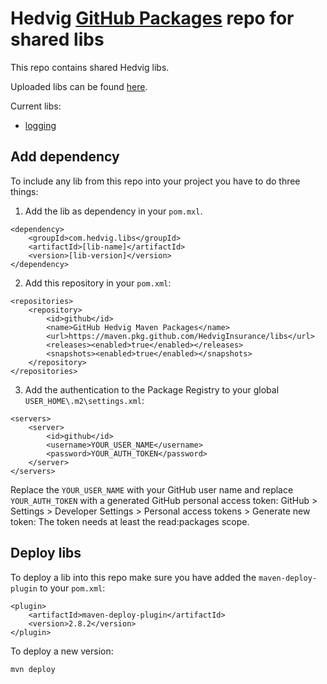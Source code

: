 # Hedvig [GitHub Packages](https://github.com/features/package-registry) repo for shared libs

This repo contains shared Hedvig libs.

Uploaded libs can be found [here](https://github.com/orgs/HedvigInsurance/packages).

Current libs:
- [logging](https://github.com/HedvigInsurance/libs/tree/main/logging)

## Add dependency

To include any lib from this repo into your project you have to do three things:

1. Add the lib as dependency in your `pom.mxl`.
```
<dependency>
    <groupId>com.hedvig.libs</groupId>
    <artifactId>[lib-name]</artifactId>
    <version>[lib-version]</version>
</dependency>
```
2. Add this repository in your `pom.xml`:
```
<repositories>
    <repository>
        <id>github</id>
        <name>GitHub Hedvig Maven Packages</name>
        <url>https://maven.pkg.github.com/HedvigInsurance/libs</url>
        <releases><enabled>true</enabled></releases>
        <snapshots><enabled>true</enabled></snapshots>
    </repository>
</repositories>
```

3. Add the authentication to the Package Registry to your global `USER_HOME\.m2\settings.xml`:
```
<servers>
    <server>
        <id>github</id>
        <username>YOUR_USER_NAME</username>
        <password>YOUR_AUTH_TOKEN</password>
    </server>
</servers>
```
Replace the `YOUR_USER_NAME` with your GitHub user name and replace `YOUR_AUTH_TOKEN` with a generated GitHub personal access token:
GitHub > Settings > Developer Settings > Personal access tokens > Generate new token:
The token needs at least the read:packages scope.

## Deploy libs
To deploy a lib into this repo make sure you have added the `maven-deploy-plugin` to your `pom.xml`:
```
<plugin>
    <artifactId>maven-deploy-plugin</artifactId>
    <version>2.8.2</version>
</plugin>
```
To deploy a new version:
```
mvn deploy
```
